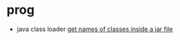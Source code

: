 # prog
- java class loader
[get names of classes inside a jar file](https://www.baeldung.com/jar-file-get-class-names)
